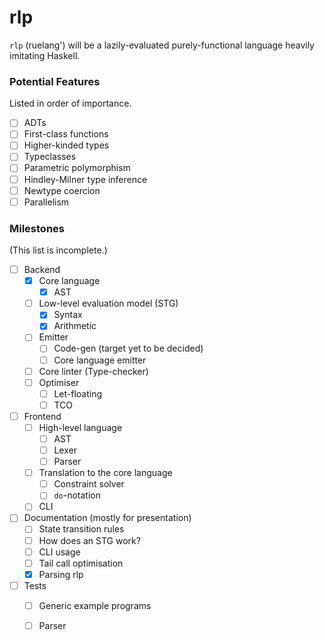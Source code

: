 # rlp

`rlp` (ruelang') will be a lazily-evaluated purely-functional language heavily
imitating Haskell.

### Potential Features
Listed in order of importance.
- [ ] ADTs
- [ ] First-class functions
- [ ] Higher-kinded types
- [ ] Typeclasses
- [ ] Parametric polymorphism
- [ ] Hindley-Milner type inference
- [ ] Newtype coercion
- [ ] Parallelism

### Milestones
(This list is incomplete.)

- [ ] Backend
    - [x] Core language
        - [x] AST
    - [ ] Low-level evaluation model (STG)
        - [x] Syntax
        - [x] Arithmetic
    - [ ] Emitter
        - [ ] Code-gen (target yet to be decided)
        - [ ] Core language emitter
    - [ ] Core linter (Type-checker)
    - [ ] Optimiser
        - [ ] Let-floating
        - [ ] TCO
- [ ] Frontend
    - [ ] High-level language
        - [ ] AST
        - [ ] Lexer
        - [ ] Parser
    - [ ] Translation to the core language
        - [ ] Constraint solver
        - [ ] `do`-notation
    - [ ] CLI
- [ ] Documentation (mostly for presentation)
    - [ ] State transition rules
    - [ ] How does an STG work?
    - [ ] CLI usage
    - [ ] Tail call optimisation
    - [x] Parsing rlp
- [ ] Tests
    - [ ] Generic example programs
    - [ ] Parser


